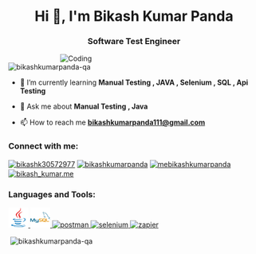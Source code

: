 
<h1 align="center">Hi 👋, I'm Bikash Kumar Panda</h1>
<h3 align="center">Software Test Engineer</h3>
<img align="right" alt="Coding" width="400" src="https://cdn.dribbble.com/users/1162077/screenshots/3848914/programmer.gif">

<p align="left"> <img src="https://komarev.com/ghpvc/?username=bikashkumarpanda-qa&label=Profile%20views&color=0e75b6&style=flat" alt="bikashkumarpanda-qa" /> </p>

- 🌱 I’m currently learning **Manual Testing , JAVA , Selenium , SQL , Api Testing**

- 💬 Ask me about **Manual Testing , Java**

- 📫 How to reach me **bikashkumarpanda111@gmail.com**

<h3 align="left">Connect with me:</h3>
<p align="left">
<a href="https://twitter.com/bikashk30572977" target="blank"><img align="center" src="https://raw.githubusercontent.com/rahuldkjain/github-profile-readme-generator/master/src/images/icons/Social/twitter.svg" alt="bikashk30572977" height="30" width="40" /></a>
<a href="https://linkedin.com/in/bikashkumarpanda" target="blank"><img align="center" src="https://raw.githubusercontent.com/rahuldkjain/github-profile-readme-generator/master/src/images/icons/Social/linked-in-alt.svg" alt="bikashkumarpanda" height="30" width="40" /></a>
<a href="https://fb.com/mebikashkumarpanda" target="blank"><img align="center" src="https://raw.githubusercontent.com/rahuldkjain/github-profile-readme-generator/master/src/images/icons/Social/facebook.svg" alt="mebikashkumarpanda" height="30" width="40" /></a>
<a href="https://instagram.com/bikash_kumar.me" target="blank"><img align="center" src="https://raw.githubusercontent.com/rahuldkjain/github-profile-readme-generator/master/src/images/icons/Social/instagram.svg" alt="bikash_kumar.me" height="30" width="40" /></a>
</p>

<h3 align="left">Languages and Tools:</h3>
<p align="left"> <a href="https://www.java.com" target="_blank" rel="noreferrer"> <img src="https://raw.githubusercontent.com/devicons/devicon/master/icons/java/java-original.svg" alt="java" width="40" height="40"/> </a> <a href="https://www.mysql.com/" target="_blank" rel="noreferrer"> <img src="https://raw.githubusercontent.com/devicons/devicon/master/icons/mysql/mysql-original-wordmark.svg" alt="mysql" width="40" height="40"/> </a> <a href="https://postman.com" target="_blank" rel="noreferrer"> <img src="https://www.vectorlogo.zone/logos/getpostman/getpostman-icon.svg" alt="postman" width="40" height="40"/> </a> <a href="https://www.selenium.dev" target="_blank" rel="noreferrer"> <img src="https://raw.githubusercontent.com/detain/svg-logos/780f25886640cef088af994181646db2f6b1a3f8/svg/selenium-logo.svg" alt="selenium" width="40" height="40"/> </a> <a href="https://zapier.com" target="_blank" rel="noreferrer"> <img src="https://www.vectorlogo.zone/logos/zapier/zapier-icon.svg" alt="zapier" width="40" height="40"/> </a> </p>

<p>&nbsp;<img align="center" src="https://github-readme-stats.vercel.app/api?username=bikashkumarpanda-qa&show_icons=true&locale=en" alt="bikashkumarpanda-qa" /></p>
